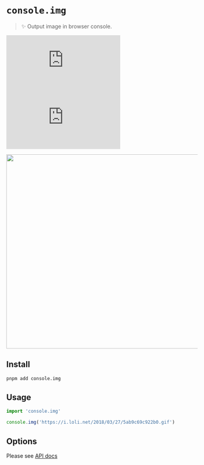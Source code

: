 # `console.img`

> ✨ Output image in browser console.

[![npm version](https://badgen.net/npm/v/console.img)](https://npm.im/console.img) [![npm downloads](https://badgen.net/npm/dm/console.img)](https://npm.im/console.img)

<img src="https://i.loli.net/2018/01/09/5a54873e169f4.gif" width="512">

## Install

```sh
pnpm add console.img
```

## Usage

```js
import 'console.img'

console.img('https://i.loli.net/2018/03/27/5ab9c69c922b0.gif')
```

## Options

Please see [API docs](https://paka.dev/npm/console.img)
